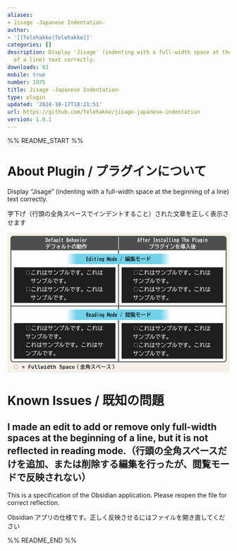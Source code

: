 ```yaml
---
aliases:
- Jisage -Japanese Indentation-
author:
- '[[Telehakke|Telehakke]]'
categories: []
description: Display 'Jisage' (indenting with a full-width space at the beginning
  of a line) text correctly.
downloads: 83
mobile: true
number: 1975
title: Jisage -Japanese Indentation-
type: plugin
updated: '2024-10-17T18:21:51'
url: https://github.com/Telehakke/jisage-japanese-indentation
version: 1.0.1
---
```


%% README_START %%

# About Plugin / プラグインについて

Display “Jisage” (indenting with a full-width space at the beginning of a line) text correctly.

字下げ（行頭の全角スペースでインデントすること）された文章を正しく表示させます

![Demo](https://raw.githubusercontent.com/Telehakke/jisage-japanese-indentation/HEAD/demo01.png)

# Known Issues / 既知の問題

## I made an edit to add or remove only full-width spaces at the beginning of a line, but it is not reflected in reading mode.（行頭の全角スペースだけを追加、または削除する編集を行ったが、閲覧モードで反映されない）

This is a specification of the Obsidian application. Please reopen the file for correct reflection.

Obsidian アプリの仕様です。正しく反映させるにはファイルを開き直してください


%% README_END %%